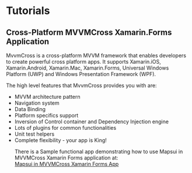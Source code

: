 # Tutorials

## Cross-Platform MVVMCross Xamarin.Forms Application
<p>MvvmCross is a cross-platform MVVM framework that enables developers to create powerful cross platform apps. It supports Xamarin.iOS, Xamarin.Android, Xamarin.Mac, Xamarin.Forms, Universal Windows Platform (UWP) and Windows Presentation Framework (WPF).<br>

The high level features that MvvmCross provides you with are:
<ul>
<li>MVVM architecture pattern</li>
<li>Navigation system</li>
<li>Data Binding</li>
<li>Platform specifics support</li>
<li>Inversion of Control container and Dependency Injection engine</li>
<li>Lots of plugins for common functionalities</li>
<li>Unit test helpers</li>
<li>Complete flexibility - your app is King!</li>

There is a Sample functional app demonstrating how to use Mapsui in MVVMCross Xamarin Forms application at:<br>
[Mapsui in MVVMCross Xamarin Forms App](https://github.com/RidaNoor/Mapsui-MVVMCross)

</p>
